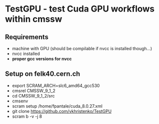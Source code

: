 # TestGPU - test Cuda GPU workflows within cmssw

## Requirements 
- machine with GPU (should be compilable if nvcc is installed though...)
- nvcc installed
- __proper gcc versions for nvcc__

## Setup on felk40.cern.ch
- export SCRAM\_ARCH=slc6\_amd64\_gcc530 
- cmsrel CMSSW\_9\_1\_2 
- cd CMSSW\_9\_1\_2/src
- cmsenv
- scram setup /home/fpantale/cuda\_8.0.27.xml
- git clone https://github.com/vkhristenko/TestGPU
- scram b -v -j 8


